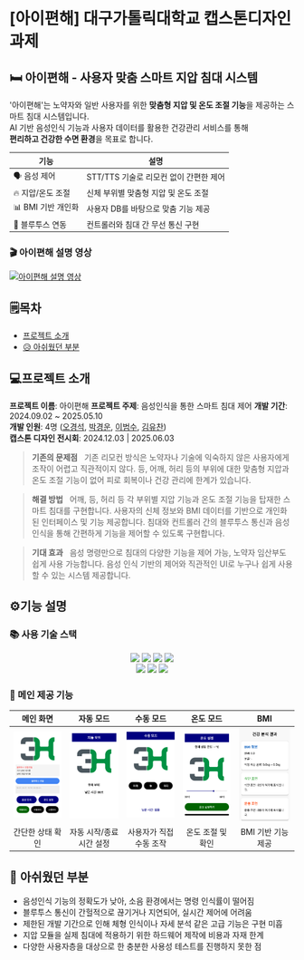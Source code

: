 # [아이편해] 대구가톨릭대학교 캡스톤디자인 과제

## 🛏️ 아이편해 - 사용자 맞춤 스마트 지압 침대 시스템
'아이편해'는 노약자와 일반 사용자를 위한 **맞춤형 지압 및 온도 조절 기능**을 제공하는 스마트 침대 시스템입니다.  
AI 기반 음성인식 기능과 사용자 데이터를 활용한 건강관리 서비스를 통해  
**편리하고 건강한 수면 환경**을 목표로 합니다.

<div align=center>

| 기능 | 설명 |
|------|------|
| 🗣️ 음성 제어 | STT/TTS 기술로 리모컨 없이 간편한 제어 |
| 🔥 지압/온도 조절 | 신체 부위별 맞춤형 지압 및 온도 조절 |
| 📊 BMI 기반 개인화 | 사용자 DB를 바탕으로 맞춤 기능 제공 |
| 📡 블루투스 연동 | 컨트롤러와 침대 간 무선 통신 구현 |

</div>

### 🎬 아이편해 설명 영상
[![아이편해 설명 영상](http://img.youtube.com/vi/go0379rRv80/0.jpg)](https://www.youtube.com/watch?v=go0379rRv80)


## 🗒️목차
- [프로젝트 소개](#프로젝트-소개)
- [😥 아쉬웠던 부분](#😥-아쉬웠던-부분)

## 💻프로젝트 소개
**프로젝트 이름**: 아이편해
**프로젝트 주제**: 음성인식을 통한 스마트 침대 제어
**개발 기간**: 2024.09.02 ~ 2025.05.10  
**개발 인원**: 4명 ([오경석], [박경운], [이범수], [김유찬])  
**캡스톤 디자인 전시회**: 2024.12.03  |  2025.06.03

> **기존의 문제점**
&nbsp; 기존 리모컨 방식은 노약자나 기술에 익숙하지 않은 사용자에게 조작이 어렵고 직관적이지 않다. 등, 어깨, 허리 등의 부위에 대한 맞춤형 지압과 온도 조절 기능이 없어 피로 회복이나 건강 관리에 한계가 있습니다.
> 

> **해결 방법**
&nbsp; 어깨, 등, 허리 등 각 부위별 지압 기능과 온도 조절 기능을 탑재한 스마트 침대를 구현합니다. 사용자의 신체 정보와 BMI 데이터를 기반으로 개인화된 인터페이스 및 기능 제공합니다. 침대와 컨트롤러 간의 블루투스 통신과 음성인식을 통해 간편하게 기능을 제어할 수 있도록 구현합니다.
> 

> **기대 효과**
&nbsp; 음성 명령만으로 침대의 다양한 기능을 제어 가능, 노약자 임산부도 쉽게 사용 가능합니다. 음성 인식 기반의 제어와 직관적인 UI로 누구나 쉽게 사용할 수 있는 시스템 제공합니다.
> 

## ⚙️기능 설명

### 📚 사용 기술 스택

<div align=center> 
  <img src="https://img.shields.io/badge/androidstudio-3DDC84?style=for-the-badge&logo=androidstudio&logoColor=white">
  <img src="https://img.shields.io/badge/springboot-6DB33F?style=for-the-badge&logo=springboot&logoColor=white"> 
  <img src="https://img.shields.io/badge/postgresql-4169E1?style=for-the-badge&logo=postgresql&logoColor=white">
  <img src="https://img.shields.io/badge/postman-FF6C37?style=for-the-badge&logo=postman&logoColor=white">
  <br>
  
  <img src="https://img.shields.io/badge/github-181717?style=for-the-badge&logo=github&logoColor=white">
  <img src="https://img.shields.io/badge/git-F05032?style=for-the-badge&logo=git&logoColor=white">
  <img src="https://img.shields.io/badge/restapi-000000?style=for-the-badge&logo=api&logoColor=white">
</div>

### 🧩 메인 제공 기능

<div align="center">

| 메인 화면 | 자동 모드 | 수동 모드 | 온도 모드 | BMI |
|:--:|:--:|:--:|:--:|:--:|
| <img src="https://github.com/Three-idiots1/voiceapp/blob/master/images/%EB%A9%94%EC%9D%B8%20%ED%99%94%EB%A9%B4.png?raw=true" width="170"/> | <img src="https://github.com/Three-idiots1/voiceapp/blob/master/images/%EC%9E%90%EB%8F%99%20%EB%AA%A8%EB%93%9C.png?raw=true" width="170"/> | <img src="https://github.com/Three-idiots1/voiceapp/blob/master/images/%EC%88%98%EB%8F%99%20%EB%AA%A8%EB%93%9C.png?raw=true" width="170"/> | <img src="https://github.com/Three-idiots1/voiceapp/blob/master/images/%EC%98%A8%EB%8F%84%20%EB%AA%A8%EB%93%9C.png?raw=true" width="170"/> | <img src="https://github.com/Three-idiots1/voiceapp/blob/master/images/BMI.png?raw=true" width="170"/> |
| 간단한 상태 확인 | 자동 시작/종료 시간 설정 | 사용자가 직접 수동 조작 | 온도 조절 및 확인 | BMI 기반 기능 제공 |

</div>



## 🔧 아쉬웠던 부분
- 음성인식 기능의 정확도가 낮아, 소음 환경에서는 명령 인식률이 떨어짐
- 블루투스 통신이 간헐적으로 끊기거나 지연되어, 실시간 제어에 어려움
- 제한된 개발 기간으로 인해 체형 인식이나 자세 분석 같은 고급 기능은 구현 미흡
- 지압 모듈을 실제 침대에 적용하기 위한 하드웨어 제작에 비용과 자재 한계
- 다양한 사용자층을 대상으로 한 충분한 사용성 테스트를 진행하지 못한 점


[오경석]: <https://github.com/kyoungseok-Oh>
[박경운]: <https://github.com/gyngxn_>
[이범수]: <https://github.com/lbs3082>
[김유찬]: <#>


